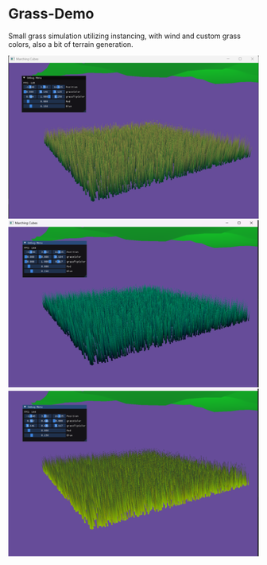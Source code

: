 # Grass-Demo
Small grass simulation utilizing instancing, with wind and custom grass colors, also a bit of terrain generation. 

![Image 1](https://github.com/Jakemuzy/Grass-Demo/blob/main/examples/GrassCol1.png)  
![Image 2](https://github.com/Jakemuzy/Grass-Demo/blob/main/examples/GrassCol2.png)  
![Image 3](https://github.com/Jakemuzy/Grass-Demo/blob/main/examples/GrassCol3.png)  
